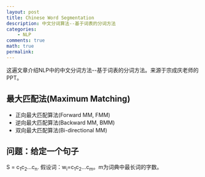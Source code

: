 ```yaml
---
layout: post
title: Chinese Word Segmentation
description: 中文分词算法--基于词表的分词方法
categories:
    - NLP
comments: true
math: true
permalink: 
---
```


这遍文章介绍NLP中的中文分词方法--基于词表的分词方法。来源于宗成庆老师的PPT。

## 最大匹配法(Maximum Matching)

* 正向最大匹配算法(Forward MM, FMM)
* 逆向最大匹配算法(Backward MM, BMM)
* 双向最大匹配算法(Bi-directional MM)

## 问题：给定一个句子
S = c<sub>1</sub>c<sub>2</sub>...c<sub>n</sub>. 假设词：w<sub>i</sub>=c<sub>1</sub>c<sub>2</sub>...c<sub>m</sub>。m为词典中最长词的字数。
